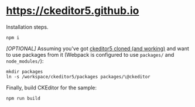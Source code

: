 # https://ckeditor5.github.io

Installation steps.

```
npm i
```

*[OPTIONAL]* Assuming you've got [ckeditor5 cloned (and working)](https://github.com/ckeditor/ckeditor5/wiki/Development-environment) and want to use packages from it (Webpack is configured to use `packages/` and `node_modules/`):

```
mkdir packages
ln -s /workspace/ckeditor5/packages packages/\@ckeditor
```

Finally, build CKEditor for the sample:

```
npm run build
```

